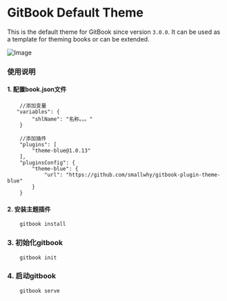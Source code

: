 # GitBook Default Theme

This is the default theme for GitBook since version `3.0.0`. It can be used as a template for theming books or can be extended.

![Image](https://raw.github.com/GitbookIO/theme-default/master/preview.png)

### 使用说明

#### 1. 配置book.json文件
```
    //添加变量
   "variables": {
   	  	"shlName": "名称。。。"
   	} 
   	
   	//添加插件
   	"plugins": [
        "theme-blue@1.0.13"
    ],
    "pluginsConfig": {
        "theme-blue": {
            "url": "https://github.com/smallwhy/gitbook-plugin-theme-blue"
        }
    }
```

#### 2. 安装主题插件

```
    gitbook install
```

### 3. 初始化gitbook

```
    gitbook init
```

### 4. 启动gitbook

```
    gitbook serve
```
